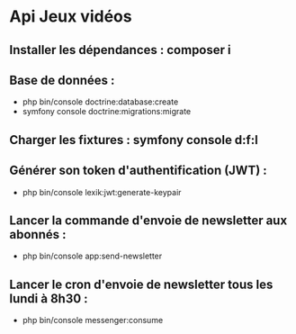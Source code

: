 # Api Jeux vidéos

## Installer les dépendances : composer i

## Base de données : 
- php bin/console doctrine:database:create
- symfony console doctrine:migrations:migrate

## Charger les fixtures : symfony console d:f:l

## Générer son token d'authentification (JWT) :
- php bin/console lexik:jwt:generate-keypair

## Lancer la commande d'envoie de newsletter aux abonnés :
- php bin/console app:send-newsletter

## Lancer le cron d'envoie de newsletter tous les lundi à 8h30 :
- php bin/console messenger:consume
